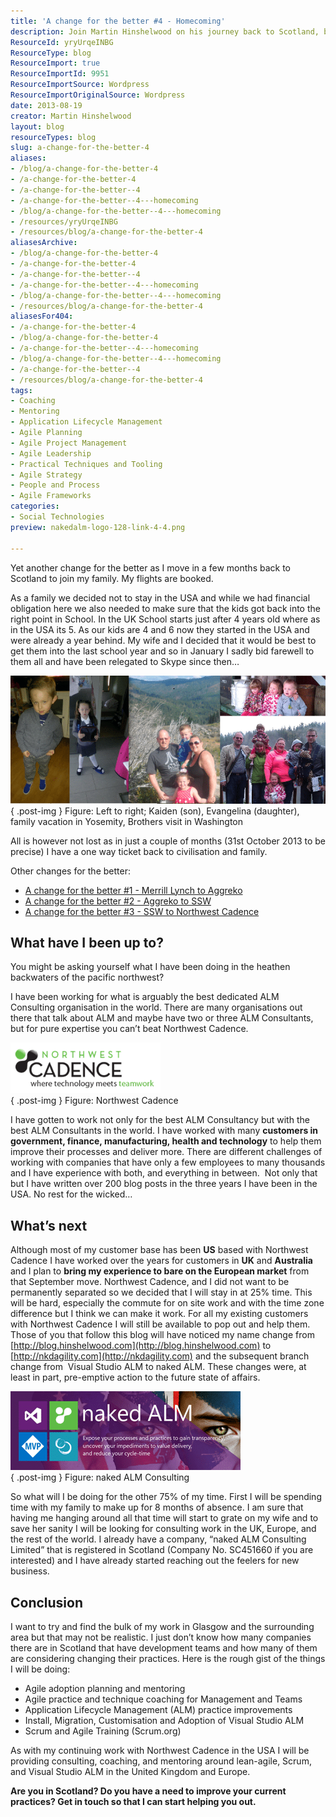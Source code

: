 ```yaml
---
title: 'A change for the better #4 - Homecoming'
description: Join Martin Hinshelwood on his journey back to Scotland, balancing family life and ALM consulting. Discover insights on agile practices and more!
ResourceId: yryUrqeINBG
ResourceType: blog
ResourceImport: true
ResourceImportId: 9951
ResourceImportSource: Wordpress
ResourceImportOriginalSource: Wordpress
date: 2013-08-19
creator: Martin Hinshelwood
layout: blog
resourceTypes: blog
slug: a-change-for-the-better-4
aliases:
- /blog/a-change-for-the-better-4
- /a-change-for-the-better-4
- /a-change-for-the-better--4
- /a-change-for-the-better--4---homecoming
- /blog/a-change-for-the-better--4---homecoming
- /resources/yryUrqeINBG
- /resources/blog/a-change-for-the-better-4
aliasesArchive:
- /blog/a-change-for-the-better-4
- /a-change-for-the-better-4
- /a-change-for-the-better--4
- /a-change-for-the-better--4---homecoming
- /blog/a-change-for-the-better--4---homecoming
- /resources/blog/a-change-for-the-better-4
aliasesFor404:
- /a-change-for-the-better-4
- /blog/a-change-for-the-better-4
- /a-change-for-the-better--4---homecoming
- /blog/a-change-for-the-better--4---homecoming
- /a-change-for-the-better--4
- /resources/blog/a-change-for-the-better-4
tags:
- Coaching
- Mentoring
- Application Lifecycle Management
- Agile Planning
- Agile Project Management
- Agile Leadership
- Practical Techniques and Tooling
- Agile Strategy
- People and Process
- Agile Frameworks
categories:
- Social Technologies
preview: nakedalm-logo-128-link-4-4.png

---
```

Yet another change for the better as I move in a few months back to Scotland to join my family. My flights are booked.

As a family we decided not to stay in the USA and while we had financial obligation here we also needed to make sure that the kids got back into the right point in School. In the UK School starts just after 4 years old where as in the USA its 5. As our kids are 4 and 6 now they started in the USA and were already a year behind. My wife and I decided that it would be best to get them into the last school year and so in January I sadly bid farewell to them all and have been relegated to Skype since then…

![My Family](images/hinshelwood-family-colage-1-1.png "My Family")  
{ .post-img }
Figure: Left to right; Kaiden (son), Evangelina (daughter), family vacation in Yosemity, Brothers visit in Washington

All is however not lost as in just a couple of months (31st October 2013 to be precise) I have a one way ticket back to civilisation and family.

Other changes for the better:

- [A change for the better #1 - Merrill Lynch to Aggreko](http://nkdagility.com/a-change-for-the-better-1/)
- [A change for the better #2 - Aggreko to SSW](http://nkdagility.com/a-change-for-the-better-2/)
- [A change for the better #3 - SSW to Northwest Cadence](http://nkdagility.com/a-change-for-the-better-3/)

## What have I been up to?

You might be asking yourself what I have been doing in the heathen backwaters of the pacific northwest?

I have been working for what is arguably the best dedicated ALM Consulting organisation in the world. There are many organisations out there that talk about ALM and maybe have two or three ALM Consultants, but for pure expertise you can’t beat Northwest Cadence.

[![NWC tagline logo_transparent](images/NWC-tagline-logo_transparent_thumb-5-5.png "NWC tagline logo_transparent")](http://nkdagility.com/wp-content/uploads/2013/08/NWC-tagline-logo_transparent-6-6.png)  
{ .post-img }
Figure: Northwest Cadence

I have gotten to work not only for the best ALM Consultancy but with the best ALM Consultants in the world. I have worked with many **customers in government, finance, manufacturing, health and technology** to help them improve their processes and deliver more. There are different challenges of working with companies that have only a few employees to many thousands and I have experience with both, and everything in between.  Not only that but I have written over 200 blog posts in the three years I have been in the USA. No rest for the wicked…

## What’s next

Although most of my customer base has been **US** based with Northwest Cadence I have worked over the years for customers in **UK** and **Australia** and I plan to **bring my experience to bare on the European market** from that September move. Northwest Cadence, and I did not want to be permanently separated so we decided that I will stay in at 25% time. This will be hard, especially the commute for on site work and with the time zone difference but I think we can make it work. For all my existing customers with Northwest Cadence I will still be available to pop out and help them. Those of you that follow this blog will have noticed my name change from [http://blog.hinshelwood.com](http://blog.hinshelwood.com) to [http://nkdagility.com](http://nkdagility.com) and the subsequent branch change from  Visual Studio ALM to naked ALM. These changes were, at least in part, pre-emptive action to the future state of affairs.

[![metro-logo-banner-linkedin-646x220](images/metro-logo-banner-linkedin-646x220_thumb-2-2.png "metro-logo-banner-linkedin-646x220")](http://nkdagility.com/wp-content/uploads/2013/08/metro-logo-banner-linkedin-646x220-3-3.png)  
{ .post-img }
Figure: naked ALM Consulting

So what will I be doing for the other 75% of my time. First I will be spending time with my family to make up for 8 months of absence. I am sure that having me hanging around all that time will start to grate on my wife and to save her sanity I will be looking for consulting work in the UK, Europe, and the rest of the world. I already have a company, “naked ALM Consulting Limited” that is registered in Scotland (Company No. SC451660 if you are interested) and I have already started reaching out the feelers for new business.

## Conclusion

I want to try and find the bulk of my work in Glasgow and the surrounding area but that may not be realistic. I just don’t know how many companies there are in Scotland that have development teams and how many of them are considering changing their practices. Here is the rough gist of the things I will be doing:

- Agile adoption planning and mentoring
- Agile practice and technique coaching for Management and Teams
- Application Lifecycle Management (ALM) practice improvements
- Install, Migration, Customisation and Adoption of Visual Studio ALM
- Scrum and Agile Training (Scrum.org)

As with my continuing work with Northwest Cadence in the USA I will be providing consulting, coaching, and mentoring around lean-agile, Scrum, and Visual Studio ALM in the United Kingdom and Europe.

**Are you in Scotland? Do you have a need to improve your current practices? Get in touch so that I can start helping you out.**

